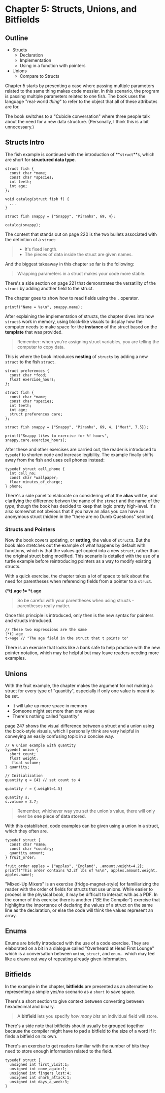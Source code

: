 # Chapter 5: Structs, Unions, and Bitfields

## Outline
- Structs
  - Declaration
  - Implementation
  - Using in a function with pointers
- Unions
  - Compare to Structs



Chapter 5 starts by presenting a case where passing multiple parameters related to the same thing makes code messier. In this scenario, the program is passing multiple parameters related to one fish. The book uses the language "real-world *thing*" to refer to the object that all of these attributes are for.

The book switches to a "Cubicle conversation" where three people talk about the need for a new data structure. (Personally, I think this is a bit unnecessary.)

## Structs Intro

The fish example is continued with the introduction of **`struct`**s, which are short for **structured data type**.

    struct fish {
      const char *name;
      const char *species;
      int teeth;
      int age;
    };

    void catalog(struct fish f) {
      ...
    }

    struct fish snappy = {"Snappy", "Piranha", 69, 4};

    catalog(snappy);

The content that stands out on page 220 is the two bullets associated with the definition of a `struct`:

> - It's fixed length.
> - The pieces of data inside the struct are given names.

And the biggest takeaway in this chapter so far is the following:

> Wrapping parameters in a struct makes your code more stable.

There's a side section on page 221 that demonstrates the versatility of the `struct` by adding another field to the struct.

The chapter goes to show how to read fields using the `.` operator.

    printf("Name = %s\n", snappy.name);

After explaining the implementation of structs, the chapter dives into how `struct`s work in memory, using block-like visuals to display how the computer needs to make space for the **instance** of the struct based on the **template** that was provided.

> Remember: when you're assigning struct variables, you are telling the computer to copy data.

This is where the book introduces **nesting** of `structs` by adding a new `struct` to the fish `struct`.

    struct preferences {
      const char *food;
      float exercise_hours;
    };

    struct fish {
      const char *name;
      const char *species;
      int teeth;
      int age;
      struct preferences care;
    };

    struct fish snappy = {"Snappy", "Piranha", 69, 4, {"Meat", 7.5}};

    printf("Snappy likes to exercise for %f hours", snappy.care.exercise_hours);

After these and other exercises are carried out, the reader is introduced to `typedef` to shorten code and increase legibility. The example finally shifts away from the fish and uses cell phones instead:

    typedef struct cell_phone {
      int cell_no;
      const char *wallpaper;
      floar minutes_of_charge;
    } phone;

There's a side panel to elaborate on considering what the **alias** will be, and clarifying the difference betwen the name of the `struct` and the name of the *type*, though the book has decided to keep that logic pretty high-level. It's also somewhat not obvious that if you have an alias you can have an anonymous struct (hidden in the "there are no Dumb Questions" section).

### Structs and Pointers

Now the book covers updating, or **setting**, the value of `struct`s. But the book also stretches out the example of what happens by default with functions, which is that the values get copied into a new `struct`, rather than the original struct being modified. This scenario is detailed with the use of a turtle example before reintroducing pointers as a way to modify existing structs.

With a quick exercise, the chapter takes a lot of space to talk about the need for parentheses when referencing fields from a pointer to a `struct`.

**(\*t).age != \*t.age**

> So be careful with your parentheses when using structs - parentheses really matter.

Once this principle is introduced, only then is the new syntax for pointers and structs introduced.

    // These two expressions are the same
    (*t).age
    t->age // "The age field in the struct that t points to"

There is an exercise that looks like a bank safe to help practice with the new pointer notation, which may be helpful but may leave readers needing more examples.

## Unions

With the fruit example, the chapter makes the argument for not making a struct for every type of "quantity", especially if only one value is meant to be set.

- It will take up more space in memory
- Someone might set more than one value
- There's nothing called "quantity"

page 247 shows the visual difference between a struct and a  union using the block-style visuals, which I personally think are very helpful in conveying an easily confusing topic in a concise way.

    // A union example with quantity
    typedef union {
      short count;
      float weight;
       float volume;
    } quantity;

    // Initialization
    quantity q = {4} // set count to 4

    quantity r = {.weight=1.5}

    quantity s;
    s.volume = 3.7;

> Remember, whichever way you set the union's value, there will only ever be **one piece of data stored**.

With this established, code examples can be given using a union in a struct, which they often are.

    typedef struct {
      const char *name;
      const char *country;
      quantity amount;
    } fruit_order;

    fruit_order apples = {"apples", "England", .amount.weight=4.2};
    printf("This order contains %2.2f lbs of %s\n", apples.amount.weight, apples.name);

"Mixed-Up Mixers" is an exercise (fridge-magnet-style) for familiarizing the reader with the order of fields for structs that use unions. While easier to process in the physical book, it may be difficult to interact with as a PDF. In the corner of this exercise there is another ("BE the Compiler") exercise that highlights the importance of declaring the values of a struct on the same line as the declaration, or else the code will think the values represent an array.

## Enums

Enums are briefly introduced with the use of a code exercise. They are elaborated on a bit in a dialogue called "Overheard at Head First Lounge" which is a conversation between `union`, `struct`, and `enum`... which may feel like a drawn out way of repeating already given information.

## Bitfields

In the example in the chapter, **bitfields** are presented as an alternative to representing a simple yes/no scenario as a `short` to save space.

There's a short section to give context between converting between hexadecimal and binary.

>  A **bitfield** lets you specify *how many bits* an individual field will store.

There's a side note that bitfields should usually be grouped together because the compiler might have to pad a bitfield to the size of a word if it finds a bitfield on its own.

There's an exercise to get readers familiar with the number of bits they need to store enough information related to the field.

    typedef struct {
      unsigned int first_visit:1;
      unsigned int come_again:1;
      unsigned int fingers_lost:4;
      unsigned int shark_attack:1;
      unsigned int days_a_week:3;
    }
